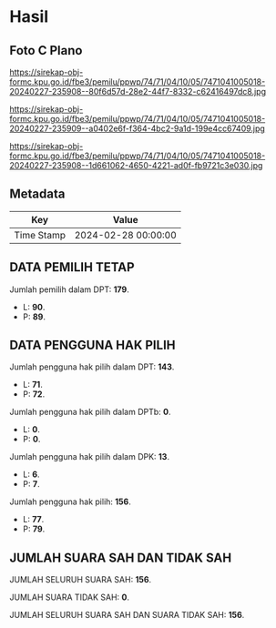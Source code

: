 # Hasil

## Foto C Plano

https://sirekap-obj-formc.kpu.go.id/fbe3/pemilu/ppwp/74/71/04/10/05/7471041005018-20240227-235908--80f6d57d-28e2-44f7-8332-c62416497dc8.jpg

https://sirekap-obj-formc.kpu.go.id/fbe3/pemilu/ppwp/74/71/04/10/05/7471041005018-20240227-235909--a0402e6f-f364-4bc2-9a1d-199e4cc67409.jpg

https://sirekap-obj-formc.kpu.go.id/fbe3/pemilu/ppwp/74/71/04/10/05/7471041005018-20240227-235908--1d661062-4650-4221-ad0f-fb9721c3e030.jpg


## Metadata

| Key        | Value               |
| ---------- | ------------------- |
| Time Stamp | 2024-02-28 00:00:00 |


## DATA PEMILIH TETAP

Jumlah pemilih dalam DPT: **179**.
 * L: **90**.
 * P: **89**.

## DATA PENGGUNA HAK PILIH

Jumlah pengguna hak pilih dalam DPT: **143**.
 * L: **71**.
 * P: **72**.

Jumlah pengguna hak pilih dalam DPTb: **0**.
 * L: **0**.
 * P: **0**.

Jumlah pengguna hak pilih dalam DPK: **13**.
 * L: **6**.
 * P: **7**.

Jumlah pengguna hak pilih: **156**.
 * L: **77**.
 * P: **79**.

## JUMLAH SUARA SAH DAN TIDAK SAH

JUMLAH SELURUH SUARA SAH: **156**.

JUMLAH SUARA TIDAK SAH: **0**.

JUMLAH SELURUH SUARA SAH DAN SUARA TIDAK SAH: **156**.


